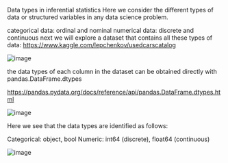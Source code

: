 Data types in inferential statistics
Here we consider the different types of data or structured variables in any data science problem.

categorical data: ordinal and nominal
numerical data: discrete and continuous
next we will explore a dataset that contains all these types of data: https://www.kaggle.com/lepchenkov/usedcarscatalog

![image](https://user-images.githubusercontent.com/78567418/147840918-db14320e-219f-4891-8564-e38225b531cb.png)

the data types of each column in the dataset can be obtained directly with pandas.DataFrame.dtypes

https://pandas.pydata.org/docs/reference/api/pandas.DataFrame.dtypes.html

![image](https://user-images.githubusercontent.com/78567418/147840922-7cb4224c-b07f-49db-8a14-54621f1f4366.png)

Here we see that the data types are identified as follows:

Categorical: object, bool
Numeric: int64 (discrete), float64 (continuous)

![image](https://user-images.githubusercontent.com/78567418/147840929-1ed79de1-87ef-4ea7-9d39-7e0e3483144f.png)
